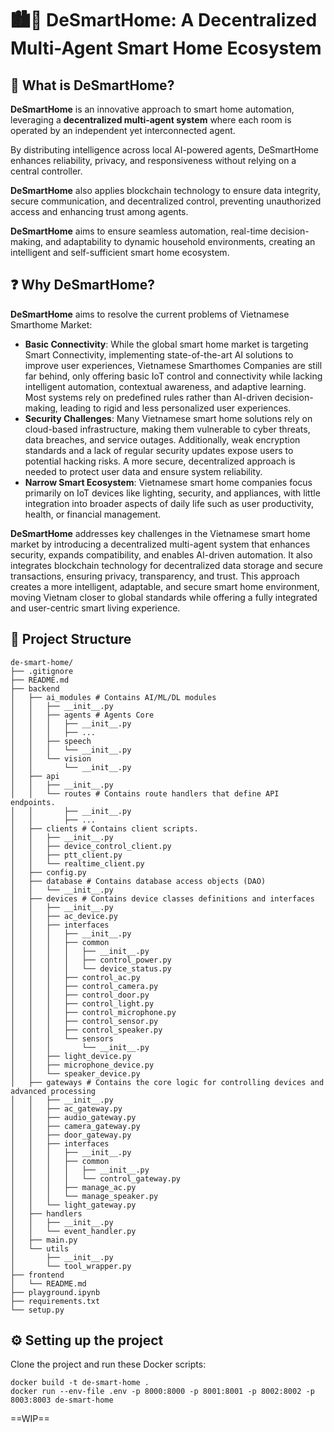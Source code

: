 # 🏙️🤖 DeSmartHome: A Decentralized Multi-Agent Smart Home Ecosystem

## 🤔 What is DeSmartHome?

**DeSmartHome** is an innovative approach to smart home automation, leveraging a **decentralized multi-agent system** where each room is operated by an independent yet interconnected agent.

By distributing intelligence across local AI-powered agents, DeSmartHome enhances reliability, privacy, and responsiveness without relying on a central controller.

**DeSmartHome** also applies blockchain technology to ensure data integrity, secure communication, and decentralized control, preventing unauthorized access and enhancing trust among agents.

**DeSmartHome** aims to ensure seamless automation, real-time decision-making, and adaptability to dynamic household environments, creating an intelligent and self-sufficient smart home ecosystem.

## ❓ Why DeSmartHome?

**DeSmartHome** aims to resolve the current problems of Vietnamese Smarthome Market:

- **Basic Connectivity**: While the global smart home market is targeting Smart Connectivity, implementing state-of-the-art AI solutions to improve user experiences, Vietnamese Smarthomes Companies are still far behind, only offering basic IoT control and connectivity while lacking intelligent automation, contextual awareness, and adaptive learning. Most systems rely on predefined rules rather than AI-driven decision-making, leading to rigid and less personalized user experiences.
- **Security Challenges**: Many Vietnamese smart home solutions rely on cloud-based infrastructure, making them vulnerable to cyber threats, data breaches, and service outages. Additionally, weak encryption standards and a lack of regular security updates expose users to potential hacking risks. A more secure, decentralized approach is needed to protect user data and ensure system reliability.
- **Narrow Smart Ecosystem**: Vietnamese smart home companies focus primarily on IoT devices like lighting, security, and appliances, with little integration into broader aspects of daily life such as user productivity, health, or financial management.

**DeSmartHome** addresses key challenges in the Vietnamese smart home market by introducing a decentralized multi-agent system that enhances security, expands compatibility, and enables AI-driven automation. It also integrates blockchain technology for decentralized data storage and secure transactions, ensuring privacy, transparency, and trust. This approach creates a more intelligent, adaptable, and secure smart home environment, moving Vietnam closer to global standards while offering a fully integrated and user-centric smart living experience.

## 📃 Project Structure

```
de-smart-home/
├── .gitignore
├── README.md
├── backend
│   ├── ai_modules # Contains AI/ML/DL modules
│   │   ├── __init__.py
│   │   ├── agents # Agents Core
│   │   │   ├── __init__.py
│   │   │   ├── ...
│   │   ├── speech
│   │   │   └── __init__.py
│   │   └── vision
│   │       └── __init__.py
│   ├── api
│   │   ├── __init__.py
│   │   └── routes # Contains route handlers that define API endpoints. 
│   │       ├── __init__.py
│   │       ├── ...
│   ├── clients # Contains client scripts.
│   │   ├── __init__.py
│   │   ├── device_control_client.py
│   │   ├── ptt_client.py
│   │   └── realtime_client.py
│   ├── config.py
│   ├── database # Contains database access objects (DAO)
│   │   └── __init__.py
│   ├── devices # Contains device classes definitions and interfaces
│   │   ├── __init__.py
│   │   ├── ac_device.py
│   │   ├── interfaces
│   │   │   ├── __init__.py
│   │   │   ├── common
│   │   │   │   ├── __init__.py
│   │   │   │   ├── control_power.py
│   │   │   │   └── device_status.py
│   │   │   ├── control_ac.py
│   │   │   ├── control_camera.py
│   │   │   ├── control_door.py
│   │   │   ├── control_light.py
│   │   │   ├── control_microphone.py
│   │   │   ├── control_sensor.py
│   │   │   ├── control_speaker.py
│   │   │   └── sensors
│   │   │       └── __init__.py
│   │   ├── light_device.py
│   │   ├── microphone_device.py
│   │   └── speaker_device.py
│   ├── gateways # Contains the core logic for controlling devices and advanced processing
│   │   ├── __init__.py
│   │   ├── ac_gateway.py
│   │   ├── audio_gateway.py
│   │   ├── camera_gateway.py
│   │   ├── door_gateway.py
│   │   ├── interfaces
│   │   │   ├── __init__.py
│   │   │   ├── common
│   │   │   │   ├── __init__.py
│   │   │   │   └── control_gateway.py
│   │   │   ├── manage_ac.py
│   │   │   └── manage_speaker.py
│   │   └── light_gateway.py
│   ├── handlers
│   │   ├── __init__.py
│   │   └── event_handler.py
│   ├── main.py
│   └── utils
│       ├── __init__.py
│       └── tool_wrapper.py
├── frontend
│   └── README.md
├── playground.ipynb
├── requirements.txt
└── setup.py
```

## ⚙️ Setting up the project

Clone the project and run these Docker scripts:

```
docker build -t de-smart-home .
docker run --env-file .env -p 8000:8000 -p 8001:8001 -p 8002:8002 -p 8003:8003 de-smart-home
```

==WIP==
